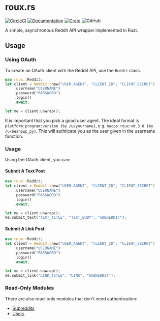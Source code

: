 # roux.rs

[![CircleCI](https://circleci.com/gh/halcyonnouveau/roux.rs.svg?style=svg)](https://circleci.com/gh/halcyonnouveau/roux.rs)
[![Documentation](https://img.shields.io/badge/documentation-available-green.svg)](https://halcyonnouveau.github.io/roux.rs/roux/)
[![Crate](https://img.shields.io/crates/v/roux.svg)](https://crates.io/crates/roux)
![GitHub](https://img.shields.io/github/license/halcyonnouveau/roux.rs.svg)

A simple, asynchronous Reddit API wrapper implemented in Rust.

## Usage

### Using OAuth

To create an OAuth client with the Reddit API, use the `Reddit` class.
```rust
use roux::Reddit;
let client = Reddit::new("USER_AGENT", "CLIENT_ID", "CLIENT_SECRET")
    .username("USERNAME")
    .password("PASSWORD")
    .login()
    .await;

let me = client.unwrap();
```
It is important that you pick a good user agent. The ideal format is
`platform:program:version (by /u/yourname)`, e.g. `macos:roux:v0.3.0 (by /u/beanpup_py)`.
This will authticate you as the user given in the username function.

### Usage
Using the OAuth client, you can:

#### Submit A Text Post
```rust
use roux::Reddit;
let client = Reddit::new("USER_AGENT", "CLIENT_ID", "CLIENT_SECRET")
    .username("USERNAME")
    .password("PASSWORD")
    .login()
    .await;

let me = client.unwrap();
me.submit_text("TEXT_TITLE", "TEXT_BODY", "SUBREDDIT");
```

#### Submit A Link Post
```rust
use roux::Reddit;
let client = Reddit::new("USER_AGENT", "CLIENT_ID", "CLIENT_SECRET")
    .username("USERNAME")
    .password("PASSWORD")
    .login()
    .await;

let me = client.unwrap();
me.submit_link("LINK_TITLE", "LINK", "SUBREDDIT");
```

### Read-Only Modules

There are also read-only modules that don't need authentication:

* [Subreddits](https://halcyonnouveau.github.io/roux.rs/roux/subreddit/index.html)
* [Users](https://halcyonnouveau.github.io/roux.rs/roux/user/index.html)
